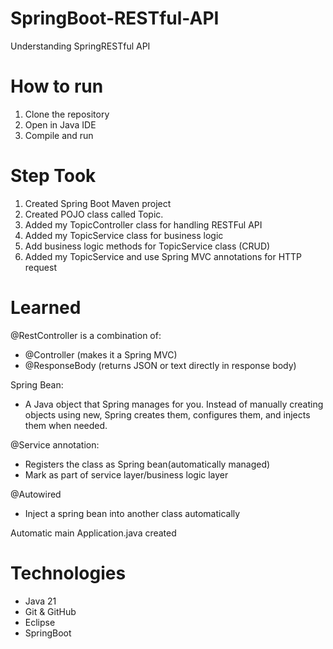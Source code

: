 # SpringBoot-RESTful-API
Understanding SpringRESTful API


# How to run
1. Clone the repository
2. Open in Java IDE
3. Compile and run

# Step Took
1. Created Spring Boot Maven project
2. Created POJO class called Topic.  
3. Added my TopicController class for handling RESTFul API
4. Added my TopicService class for business logic
5. Add business logic methods for TopicService class (CRUD)
6. Added my TopicService and use Spring MVC annotations for HTTP request

# Learned
@RestController is a combination of:
- @Controller (makes it a Spring MVC)
- @ResponseBody (returns JSON or text directly in response body)  
	
Spring Bean:
- A Java object that Spring manages for you. Instead of manually creating objects using new, Spring creates them, configures them, and injects them when needed. 
	
@Service annotation:
- Registers the class as Spring bean(automatically managed)
- Mark as part of service layer/business logic layer

@Autowired 
- Inject a spring bean into another class automatically

Automatic main Application.java created


# Technologies
- Java 21
- Git & GitHub
- Eclipse
- SpringBoot 